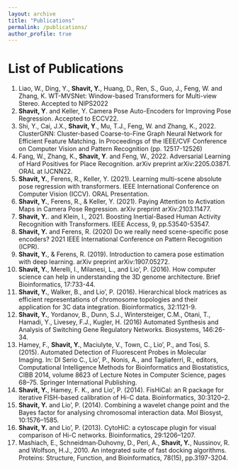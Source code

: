 ```yaml
---
layout: archive
title: "Publications"
permalink: /publications/
author_profile: true
---
```

# List of Publications
1. Liao, W., Ding, Y., **Shavit, Y.**, Huang, D., Ren, S., Guo, J., Feng, W. and Zhang, K. WT-MVSNet: Window-based Transformers for Multi-view Stereo. Accepted to NIPS2022 
2. **Shavit, Y**. and Keller, Y. Camera Pose Auto-Encoders for Improving Pose Regression. Accepted to ECCV22.
3. Shi, Y., Cai, J.X., **Shavit, Y**., Mu, T.J., Feng, W. and Zhang, K., 2022. ClusterGNN: Cluster-based Coarse-to-Fine Graph Neural Network for Efficient Feature Matching. In Proceedings of the IEEE/CVF Conference on Computer Vision and Pattern Recognition (pp. 12517-12526)
4. Fang, W., Zhang, K., **Shavit, Y**. and Feng, W., 2022. Adversarial Learning of Hard Positives for Place Recognition. arXiv preprint arXiv:2205.03871. ORAL at IJCNN22.
5. **Shavit, Y.**, Ferens, R., Keller, Y. (2021). Learning multi-scene absolute pose regression with transformers. IEEE International Conference on Computer Vision (ICCV). ORAL Presentation.
6. **Shavit, Y.**, Ferens, R., & Keller, Y. (2021). Paying Attention to Activation Maps in Camera Pose Regression. arXiv preprint arXiv:2103.11477. 
7. **Shavit, Y.**. and Klein, I., 2021. Boosting Inertial-Based Human Activity Recognition with Transformers. IEEE Access, 9, pp.53540-53547.
8. **Shavit, Y.** and Ferens, R. (2020) Do we really need scene-specific pose encoders? 2021 IEEE International Conference on Pattern Recognition (ICPR).
9. **Shavit, Y.**, & Ferens, R. (2019). Introduction to camera pose estimation with deep learning. arXiv preprint arXiv:1907.05272.
10. **Shavit, Y.**, Merelli, I., Milanesi, L., and Lio’, P. (2016). How computer science can help in understanding the 3D genome architecture. Brief Bioinformatics, 17:733-44.
11. **Shavit, Y.**, Walker, B., and Lio’, P. (2016). Hierarchical block matrices as efficient representations of chromosome topologies and their application for 3C data integration. Bioinformatics, 32:1121-9. 
12. **Shavit, Y.**, Yordanov, B., Dunn, S.J., Wintersteiger, C.M., Otani, T.,  Hamadi, Y., Livesey, F.J., Kugler, H. (2016) Automated Synthesis and Analysis of Switching Gene Regulatory Networks. Biosystems, 146:26-34.
13. Hamey, F., **Shavit, Y.**, Maciulyte, V., Town, C., Lio’, P., and Tosi, S. (2015). Automated Detection of Fluorescent Probes in Molecular Imaging. In: DI Serio C., Lio’, P., Nonis, A., and Tagliaferri, R., editors, Computational Intelligence Methods for Bioinformatics and Biostatistics, CIBB 2014, volume 8623 of Lecture Notes in Computer Science, pages 68–75. Springer International Publishing.
14. **Shavit, Y.**, Hamey, F. K., and Lio’, P. (2014). FisHiCal: an R package for iterative FISH-based calibration of Hi-C data. Bioinformatics, 30:3120–2.
15. **Shavit, Y.** and Lio’, P. (2014). Combining a wavelet change point and the Bayes factor for analysing chromosomal interaction data. Mol Biosyst, 10:1576–1585.
16. **Shavit, Y.** and Lio’, P. (2013). CytoHiC: a cytoscape plugin for visual comparison of Hi-C networks. Bioinformatics, 29:1206–1207.
17. Mashiach, E., Schneidman‐Duhovny, D., Peri, A., **Shavit, Y.**, Nussinov, R. and Wolfson, H.J., 2010. An integrated suite of fast docking algorithms. Proteins: Structure, Function, and Bioinformatics, 78(15), pp.3197-3204.
